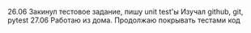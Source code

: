 26.06
Закинул тестовое задание, пишу unit test'ы
Изучал github, git, pytest
27.06
Работаю из дома. Продолжаю покрывать тестами код
